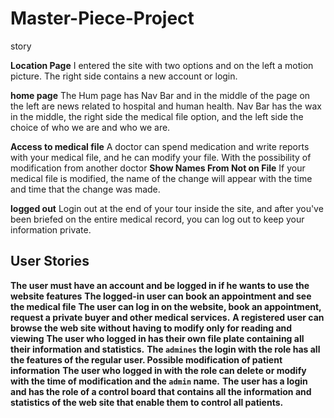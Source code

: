 # Master-Piece-Project




 story

 **Location Page**
 I entered the site with two options and on the left a motion picture. The right side contains a new account or login.
 
 **home page**
 The Hum page has Nav Bar and in the middle of the page on the left are news related to hospital and human health.
Nav Bar has the wax in the middle, the right side the medical file option, and the left side the choice of who we are and who we are.

**Access to medical file**
A doctor can spend medication and write reports with your medical file, and he can modify your file. With the possibility of modification from another doctor
 **Show Names From Not on File**
 If your medical file is modified, the name of the change will appear with the time and time that the change was made.
 
 **logged out**
 Login out at the end of your tour inside the site, and after you've been briefed on the entire medical record, you can log out to keep your information private.
 
 
 ## User Stories
 
 **The user must have an account and be logged in if he wants to use the website features**
 **The logged-in user can book an appointment and see the medical file**
 **The user can log in on the website, book an appointment, request a private buyer and other medical services.**
 **A registered user can browse the web site without having to modify only for reading and viewing**
 **The user who logged in has their own file plate containing all their information and statistics.**
 **The  `admines` the login with the role has all the features of the regular user. Possible modification of patient information**
 **The user who logged in with the role can delete or modify with the time of modification and the `admin` name.**
 **The user has a login and has the role of a control board that contains all the information and statistics of the web site that enable them to control all patients.**
 
 
 
